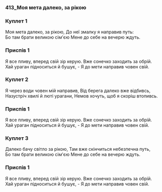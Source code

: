 ### 413_Моя мета далеко, за рікою
### Куплет 1
Моя мета далеко, за рікою, До неї змалку я направив путь: <br/>Бо там брати великою сім'єю Мене до себе на вечерю ждуть.
### Приспів 1
Я все пливу, вперед свій зір керую. Вже сонечко заходить за обрій. <br/>Хай ураган підноситься й бушує, - Я до мети направив човен свій.
### Куплет 2
Я через води човен мій направив, Від берега далеко вже відбивсь, <br/>Назустріч хвилі й люті урагани, Немов хочуть, щоб я скоріш втопивсь.
### Приспів 1
Я все пливу, вперед свій зір керую. Вже сонечко заходить за обрій. <br/>Хай ураган підноситься й бушує, - Я до мети направив човен свій.
### Куплет 3
Далеко бачу світло за рікою, Там вже скінчиться небезпечна путь, <br/>Бо там брати великою сім'єю Мене до себе на вечерю ждуть.
### Приспів 1
Я все пливу, вперед свій зір керую. Вже сонечко заходить за обрій. <br/>Хай ураган підноситься й бушує, - Я до мети направив човен свій.
